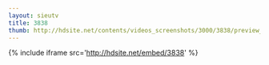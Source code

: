 ```yaml
---
layout: sieutv
title: 3838
thumb: http://hdsite.net/contents/videos_screenshots/3000/3838/preview_360p.mp4.jpg
---
```

{% include iframe src='http://hdsite.net/embed/3838' %}
 
